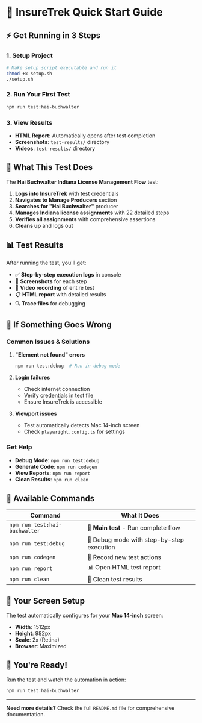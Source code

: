 # 🚀 InsureTrek Quick Start Guide

## ⚡ Get Running in 3 Steps

### 1. **Setup Project**
```bash
# Make setup script executable and run it
chmod +x setup.sh
./setup.sh
```

### 2. **Run Your First Test**
```bash
npm run test:hai-buchwalter
```

### 3. **View Results**
- **HTML Report**: Automatically opens after test completion
- **Screenshots**: `test-results/` directory
- **Videos**: `test-results/` directory

## 🎯 What This Test Does

The **Hai Buchwalter Indiana License Management Flow** test:

1. **Logs into InsureTrek** with test credentials
2. **Navigates to Manage Producers** section
3. **Searches for "Hai Buchwalter"** producer
4. **Manages Indiana license assignments** with 22 detailed steps
5. **Verifies all assignments** with comprehensive assertions
6. **Cleans up** and logs out

## 📊 Test Results

After running the test, you'll get:

- ✅ **Step-by-step execution logs** in console
- 📸 **Screenshots** for each step
- 🎥 **Video recording** of entire test
- 📋 **HTML report** with detailed results
- 🔍 **Trace files** for debugging

## 🚨 If Something Goes Wrong

### **Common Issues & Solutions**

1. **"Element not found" errors**
   ```bash
   npm run test:debug  # Run in debug mode
   ```

2. **Login failures**
   - Check internet connection
   - Verify credentials in test file
   - Ensure InsureTrek is accessible

3. **Viewport issues**
   - Test automatically detects Mac 14-inch screen
   - Check `playwright.config.ts` for settings

### **Get Help**

- **Debug Mode**: `npm run test:debug`
- **Generate Code**: `npm run codegen`
- **View Reports**: `npm run report`
- **Clean Results**: `npm run clean`

## 🔧 Available Commands

| Command | What It Does |
|---------|--------------|
| `npm run test:hai-buchwalter` | 🎯 **Main test** - Run complete flow |
| `npm run test:debug` | 🐛 Debug mode with step-by-step execution |
| `npm run codegen` | 📝 Record new test actions |
| `npm run report` | 📊 Open HTML test report |
| `npm run clean` | 🧹 Clean test results |

## 📱 Your Screen Setup

The test automatically configures for your **Mac 14-inch** screen:
- **Width**: 1512px
- **Height**: 982px
- **Scale**: 2x (Retina)
- **Browser**: Maximized

## 🎉 You're Ready!

Run the test and watch the automation in action:

```bash
npm run test:hai-buchwalter
```

---

**Need more details?** Check the full `README.md` file for comprehensive documentation.
